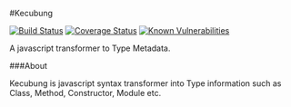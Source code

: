 #Kecubung

[![Build Status](https://travis-ci.org/kambojajs/kecubung.svg?branch=master)](https://travis-ci.org/kambojajs/kecubung)
[![Coverage Status](https://coveralls.io/repos/github/kambojajs/kecubung/badge.svg?branch=master)](https://coveralls.io/github/kambojajs/kecubung?branch=master)
[![Known Vulnerabilities](https://snyk.io/test/github/kambojajs/kecubung/badge.svg)](https://snyk.io/test/github/kambojajs/kecubung)

A javascript transformer to Type Metadata.

###About

Kecubung is javascript syntax transformer into Type information
such as Class, Method, Constructor, Module etc.
